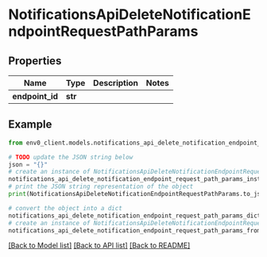 # NotificationsApiDeleteNotificationEndpointRequestPathParams


## Properties

Name | Type | Description | Notes
------------ | ------------- | ------------- | -------------
**endpoint_id** | **str** |  | 

## Example

```python
from env0_client.models.notifications_api_delete_notification_endpoint_request_path_params import NotificationsApiDeleteNotificationEndpointRequestPathParams

# TODO update the JSON string below
json = "{}"
# create an instance of NotificationsApiDeleteNotificationEndpointRequestPathParams from a JSON string
notifications_api_delete_notification_endpoint_request_path_params_instance = NotificationsApiDeleteNotificationEndpointRequestPathParams.from_json(json)
# print the JSON string representation of the object
print(NotificationsApiDeleteNotificationEndpointRequestPathParams.to_json())

# convert the object into a dict
notifications_api_delete_notification_endpoint_request_path_params_dict = notifications_api_delete_notification_endpoint_request_path_params_instance.to_dict()
# create an instance of NotificationsApiDeleteNotificationEndpointRequestPathParams from a dict
notifications_api_delete_notification_endpoint_request_path_params_from_dict = NotificationsApiDeleteNotificationEndpointRequestPathParams.from_dict(notifications_api_delete_notification_endpoint_request_path_params_dict)
```
[[Back to Model list]](../README.md#documentation-for-models) [[Back to API list]](../README.md#documentation-for-api-endpoints) [[Back to README]](../README.md)


